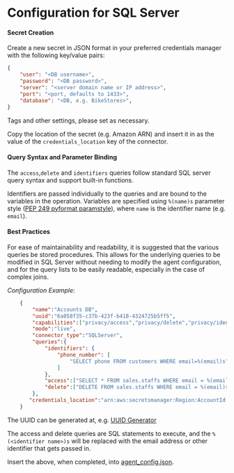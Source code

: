 # Configuration for SQL Server

#### Secret Creation

Create a new secret in JSON format in your preferred credentials manager with the following key/value pairs:
```json
{
    "user": "<DB username>",
    "password": "<DB password>",
    "server": "<server domain name or IP address>",
    "port": "<port, defaults to 1433>",
    "database": "<DB, e.g. BikeStores>",
}
```
Tags and other settings, please set as necessary.

Copy the location of the secret (e.g. Amazon ARN) and insert it in as the value of the `credentials_location` key of the connector.

#### Query Syntax and Parameter Binding
The `access`,`delete` and `identifiers` queries follow standard SQL server query syntax and support built-in functions. 

Identifiers are passed individually to the queries and are bound to the variables in the operation. Variables are specified using `%(name)s` parameter style ([PEP 249 pyformat paramstyle](https://peps.python.org/pep-0249/#paramstyle)), where `name` is the identifier name (e.g. `email`).

#### Best Practices
For ease of maintainability and readability, it is suggested that the various queries be stored procedures. This allows for the underlying queries to be modified in SQL Server without needing to modify the agent configuration, and for the query lists to be easily readable, especially in the case of complex joins.

_Configuration Example:_
```json
    {
        "name":"Accounts DB",
        "uuid":"6a058f35-c37b-423f-b418-4324725b5ff5",
        "capabilities":["privacy/access","privacy/delete","privacy/identifiers"],
        "mode":"live",
        "connector_type":"SQLServer",
        "queries":{
            "identifiers": {
                "phone_number": [
                    "SELECT phone FROM customers WHERE email=%(email)s"
                ]
            },
            "access":["SELECT * FROM sales.staffs WHERE email = %(email)s"],
            "delete":["DELETE FROM sales.staffs WHERE email = %(email)s"]
        },
       "credentials_location":"arn:aws:secretsmanager:Region:AccountId:secret:datagrail.snowflake"
    }
```
The UUID can be generated at, e.g. [UUID Generator](https://www.uuidgenerator.net/)

The access and delete queries are SQL statements to execute, and the ``%(<identifier name>)s``
will be replaced with the email address or other identifier that gets passed in.

Insert the above, when completed, into [agent_config.json](../examples/agent_config.json).
